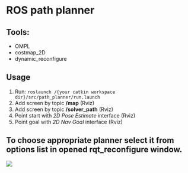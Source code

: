 # ROS path planner

## Tools:
 - OMPL
 - costmap_2D
 - dynamic_reconfigure
 
## Usage
 1. Run:
 ```roslaunch /{your catkin workspace dir}/src/path_planner/run.launch```
 2. Add screen by topic **/map** (Rviz)
 3. Add screen by topic **/solver_path** (Rviz)
 4. Point start with *2D Pose Estimate* interface (Rviz)
 5. Point goal with *2D Nav Goal* interface (Rviz)
 
 To choose appropriate planner select it from options list in opened rqt_reconfigure window.
 ---
 
![](./rviz_screenshot_2020_08_04-18_54_45.png)
